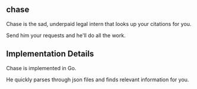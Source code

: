 ## chase



Chase is the sad, underpaid legal intern that looks up your citations for you.



Send him your requests and he'll do all the work.




## Implementation Details

Chase is implemented in Go.

He quickly parses through json files and finds relevant information for you.
